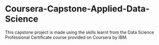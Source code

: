 # Coursera-Capstone-Applied-Data-Science
This capstone project is made using the skills learnt from the Data Science Professional Certificate course provided on Coursera by IBM.
